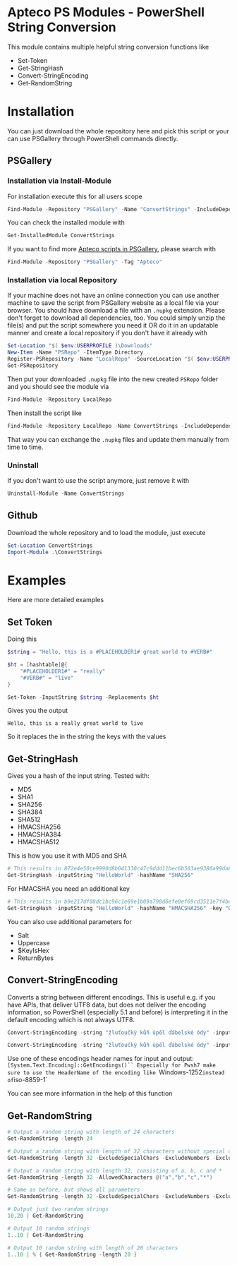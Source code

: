 
# Apteco PS Modules - PowerShell String Conversion


This module contains multiple helpful string conversion functions like

- Set-Token
- Get-StringHash
- Convert-StringEncoding
- Get-RandomString



# Installation

You can just download the whole repository here and pick this script or your can use PSGallery through PowerShell commands directly.

## PSGallery

### Installation via Install-Module

For installation execute this for all users scope

```PowerShell
Find-Module -Repository "PSGallery" -Name "ConvertStrings" -IncludeDependencies | Install-Module -Verbose -Scope AllUsers
```

You can check the installed module with

```PowerShell
Get-InstalledModule ConvertStrings
```

If you want to find more [Apteco scripts in PSGallery](https://www.powershellgallery.com/packages?q=Tags%3A%22Apteco%22), please search with

```PowerShell
Find-Module -Repository "PSGallery" -Tag "Apteco"
```

### Installation via local Repository

If your machine does not have an online connection you can use another machine to save the script from PSGallery website as a local file via your browser. You should have download a file with an `.nupkg` extension. Please don't forget to download all dependencies, too. You could simply unzip the file(s) and put the script somewhere you need it OR do it in an updatable manner and create a local repository if you don't have it already with

```PowerShell
Set-Location "$( $env:USERPROFILE )\Downloads"
New-Item -Name "PSRepo" -ItemType Directory
Register-PSRepository -Name "LocalRepo" -SourceLocation "$( $env:USERPROFILE )\Downloads\PSRepo"
Get-PSRepository
```

Then put your downloaded `.nupkg` file into the new created `PSRepo` folder and you should see the module via 

```PowerShell
Find-Module -Repository LocalRepo
```

Then install the script like 

```PowerShell
Find-Module -Repository LocalRepo -Name ConvertStrings -IncludeDependencies | Install-Module -Scope CurrentUser -Verbose
```

That way you can exchange the `.nupkg` files and update them manually from time to time.

### Uninstall

If you don't want to use the script anymore, just remove it with 

```PowerShell
Uninstall-Module -Name ConvertStrings
```



## Github

Download the whole repository and to load the module, just execute

```PowerShell
Set-Location ConvertStrings
Import-Module .\ConvertStrings
```

# Examples

Here are more detailed examples

## Set Token

Doing this

```PowerShell
$string = "Hello, this is a #PLACEHOLDER1# great world to #VERB#"

$ht = [hashtable]@{
    "#PLACEHOLDER1#" = "really"
    "#VERB#" = "live"
}

Set-Token -InputString $string -Replacements $ht
```

Gives you the output

```
Hello, this is a really great world to live
```
So it replaces the in the string the keys with the values

## Get-StringHash

Gives you a hash of the input string. Tested with:

- MD5
- SHA1
- SHA256
- SHA384
- SHA512
- HMACSHA256
- HMACSHA384
- HMACSHA512

This is how you use it with MD5 and SHA

```PowerShell
# This results in 872e4e50ce9990d8b041330c47c9ddd11bec6b503ae9386a99da8584e9bb12c4
Get-StringHash -inputString "HelloWorld" -hashName "SHA256"
```

For HMACSHA you need an additional key

```PowerShell
# This results in b9e217df88dc1bc96c1e69e1b09a798d6efe0ef69cd3511e7f4becd319fe6036
Get-StringHash -inputString "HelloWorld" -hashName "HMACSHA256" -key "GoGoGo"
```

You can also use additional parameters for

- Salt
- Uppercase
- $KeyIsHex
- ReturnBytes


## Convert-StringEncoding

Converts a string between different encodings. This is useful e.g. if you have APIs, that deliver UTF8 data, but does not deliver the encoding information, so PowerShell (especially 5.1 and before) is interpreting it in the default encoding which is not always UTF8.

```PowerShell
Convert-StringEncoding -string "žluťoučký kůň úpěl ďábelské ódy" -inputEncoding "Windows-1252" -outputEncoding "utf-8"

Convert-StringEncoding -string "žluťoučký kůň úpěl ďábelské ódy" -inputEncoding ([Console]::OutputEncoding.HeaderName) -outputEncoding ([System.Text.Encoding]::UTF8.HeaderName)
```

Use one of these encodings header names for input and output: `[System.Text.Encoding]::GetEncodings()``
Especially for Pwsh7 make sure to use the HeaderName of the encoding like `Windows-1252` instead of `iso-8859-1`
        
You can see more information in the help of this function

       

## Get-RandomString

```PowerShell
# Output a random string with length of 24 characters
Get-RandomString -length 24

# Output a random string with length of 32 characters without special characters, numbers and lowercase
Get-RandomString -length 32 -ExcludeSpecialChars -ExcludeNumbers -ExcludeLowerCase

# Output a random string with length 32, consisting of a, b, c and *
Get-RandomString -length 32 -AllowedCharacters @("a","b","c","*")

# Same as before, but shows all parameters
Get-RandomString -length 32 -ExcludeSpecialChars -ExcludeNumbers -ExcludeLowerCase -ExcludeUpperCase -AllowedCharacters @("a","b","c","*")

# Output just two random strings
10,20 | Get-RandomString

# Output 10 random strings
1..10 | Get-RandomString

# Output 10 random string with length of 20 characters
1..10 | % { Get-RandomString -length 20 }

```
